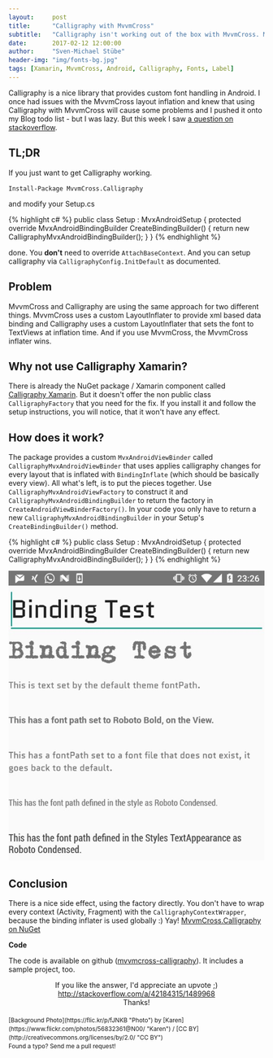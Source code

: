 ```yaml
---
layout:     post
title:      "Calligraphy with MvvmCross"
subtitle:   "Calligraphy isn't working out of the box with MvvmCross. My new NuGet package MvvmCross.Calligraphy brings the simplicity back."
date:       2017-02-12 12:00:00
author:     "Sven-Michael Stübe"
header-img: "img/fonts-bg.jpg"
tags: [Xamarin, MvvmCross, Android, Calligraphy, Fonts, Label]
---
```


Calligraphy is a nice library that provides custom font handling in Android. I once had issues with the MvvmCross layout inflation and knew that using Calligraphy with MvvmCross will cause some problems and I pushed it onto my Blog todo list - but I was lazy. But this week I saw <a href="http://stackoverflow.com/questions/42105583/callygraphyxamarin-not-working-in-mvxappcompatactivity" target="_blank" onclick="return tol(this);">a question on stackoverflow</a>.

<h2 class="section-heading">TL;DR</h2>
If you just want to get Calligraphy working.

    Install-Package MvvmCross.Calligraphy
	
and modify your Setup.cs

{% highlight c# %}
public class Setup : MvxAndroidSetup
{
    protected override MvxAndroidBindingBuilder CreateBindingBuilder()
    {
        return new CalligraphyMvxAndroidBindingBuilder();
    }
} 
{% endhighlight %}

done. You **don't** need to override `AttachBaseContext`. And you can setup calligraphy via `CalligraphyConfig.InitDefault` as documented.


<h2 class="section-heading">Problem</h2>

MvvmCross and Calligraphy are using the same approach for two different things. MvvmCross uses a custom LayoutInflater to provide xml based data binding and Calligraphy uses a custom LayoutInflater that sets the font to TextViews at inflation time. And if you use MvvmCross, the MvvmCross inflater wins.

<h2 class="section-heading">Why not use Calligraphy Xamarin?</h2>

There is already the NuGet package / Xamarin component called <a href="https://developer.xamarin.com/guides/xamarin-forms/effects/creating/" target="_blank" onclick="return tol(this);">Calligraphy Xamarin</a>. But it doesn't offer the non public class `CalligraphyFactory` that you need for the fix. If you install it and follow the setup instructions, you will notice, that it won't have any effect.


<h2 class="section-heading">How does it work?</h2>

The package provides a custom `MvxAndroidViewBinder` called `CalligraphyMvxAndroidViewBinder` that uses applies calligraphy changes for every layout that is inflated with `BindingInflate` (which should be basically every view). All what's left, is to put the pieces together. Use `CalligraphyMvxAndroidViewFactory` to construct it and `CalligraphyMvxAndroidBindingBuilder` to return the factory in `CreateAndroidViewBinderFactory()`. In your code you only have to return a new `CalligraphyMvxAndroidBindingBuilder` in your Setup's `CreateBindingBuilder()` method.  

{% highlight c# %}
public class Setup : MvxAndroidSetup
{
    protected override MvxAndroidBindingBuilder CreateBindingBuilder()
    {
        return new CalligraphyMvxAndroidBindingBuilder();
    }
} 
{% endhighlight %}

<img src="/img/mvvmcross-calligraphy.jpg" style="margin:0 auto; cursor: pointer;"/>

<h2 class="section-heading">Conclusion</h2>

There is a nice side effect, using the factory directly. You don't have to wrap every context (Activity, Fragment) with the `CalligraphyContextWrapper`, because the binding inflater is used globally :) Yay! <a href="https://www.nuget.org/packages/MvvmCross.Calligraphy/" target="_blank" onclick="return tol(this);">MvvmCross.Calligraphy on NuGet</a>

<b>Code</b>

The code is available on github (<i class="fa fa-github"></i><a href="https://github.com/smstuebe/mvvmcross-calligraphy" target="_blank" onclick="return tol(this);">mvvmcross-calligraphy</a>). It includes a sample project, too.

<center>If you like the answer, I'd appreciate an upvote ;) <br><a href="http://stackoverflow.com/a/42184315/1489968" target="_blank" title="Answer" onclick="return tol(this);">http://stackoverflow.com/a/42184315/1489968</a><br>Thanks!</center>

<br>
<small>[Background Photo](https://flic.kr/p/fJNKB "Photo") by [Karen](https://www.flickr.com/photos/56832361@N00/ "Karen") / [CC BY](http://creativecommons.org/licenses/by/2.0/ "CC BY")</small>
<br>
<small>Found a typo? Send me a pull request!</small>
